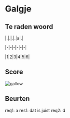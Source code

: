 # Galgje

## Te raden woord

|.|.|.|.|a|.|

|-|-|-|-|-|-|

|1|2|3|4|5|6|

## Score
![gallow](./images/1.png)

## Beurten
req1: a
res1: dat is juist
req2: d